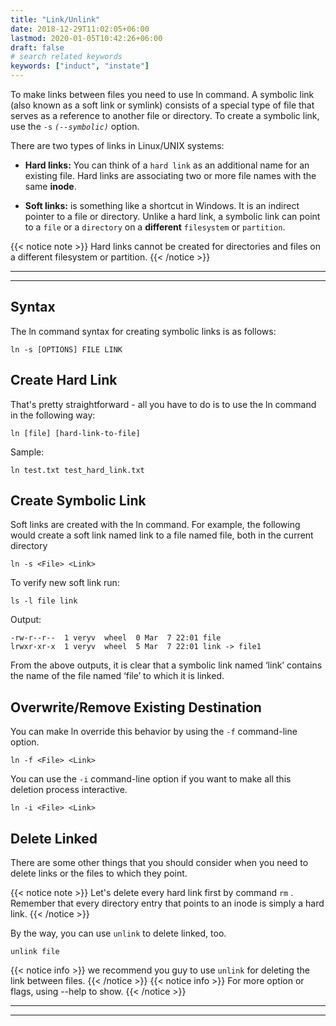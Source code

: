 ```yaml
---
title: "Link/Unlink"
date: 2018-12-29T11:02:05+06:00
lastmod: 2020-01-05T10:42:26+06:00
draft: false
# search related keywords
keywords: ["induct", "instate"]
---
```

To make links between files you need to use ln command. A symbolic link (also known as a soft link or symlink) consists of a special type of file that serves as a reference to another file or directory. To create a symbolic link, use the `-s` *`(--symbolic)`* option.

There are two types of links in Linux/UNIX systems:

- **Hard links:** You can think of a `hard link` as an additional name for an existing file. Hard links are associating two or more file names with the same **inode**.

- **Soft links:** is something like a shortcut in Windows. It is an indirect pointer to a file or directory. Unlike a hard link, a symbolic link can point to a `file` or a `directory` on a **different** `filesystem` or `partition`.

{{< notice note >}}
Hard links cannot be created for directories and files on a different filesystem or partition.
{{< /notice >}}

---
---
## Syntax
The ln command syntax for creating symbolic links is as follows:
```
ln -s [OPTIONS] FILE LINK
```
## Create Hard Link
That's pretty straightforward - all you have to do is to use the ln command in the following way:
```
ln [file] [hard-link-to-file]
```
Sample:
```
ln test.txt test_hard_link.txt
```
## Create Symbolic Link
Soft links are created with the ln command. For example, the following would create a soft link named link to a file named file, both in the current directory
```
ln -s <File> <Link>
```
To verify new soft link run:
```
ls -l file link
```
Output:
```
-rw-r--r--  1 veryv  wheel  0 Mar  7 22:01 file
lrwxr-xr-x  1 veryv  wheel  5 Mar  7 22:01 link -> file1
```
From the above outputs, it is clear that a symbolic link named ‘link’ contains the name of the file named ‘file’ to which it is linked.

## Overwrite/Remove Existing Destination
You can make ln override this behavior by using the `-f` command-line option.
```
ln -f <File> <Link>
```
You can use the `-i` command-line option if you want to make all this deletion process interactive.
```
ln -i <File> <Link>
```
## Delete Linked
There are some other things that you should consider when you need to delete links or the files to which they point.

{{< notice note >}}
Let's delete every hard link first by command `rm` . Remember that every directory entry that points to an inode is simply a hard link.
{{< /notice >}}

By the way, you can use `unlink` to delete linked, too.
```
unlink file
```
{{< notice info >}}
we recommend you guy to use `unlink` for deleting the link between files.
{{< /notice >}}
{{< notice info >}}
For more option or flags, using --help to show.
{{< /notice >}}

---
---